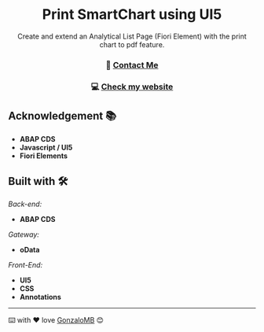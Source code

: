 <h1 align="center"> Print SmartChart using UI5 </h1>

<div align="center">
  Create and extend an Analytical List Page (Fiori Element) with the print chart to pdf feature.
</div>
<div align="center">
  <h3> 📝 
    <a href="https://www.linkedin.com/in/gonzalo-meana-balseiro-90a523188/">
      Contact Me
    </a>
  </h3>
    <h3> 💻  
    <a href="http://gonzalomb.com">
      Check my website
    </a>
  </h3>
</div>

## Acknowledgement 📚
- **ABAP CDS**
- **Javascript / UI5**
- **Fiori Elements**

## Built with 🛠️
_Back-end:_
* **ABAP CDS**

_Gateway:_
* **oData**

_Front-End:_
* **UI5**
* **CSS**
* **Annotations**

---

⌨️ with ❤️ love [GonzaloMB](https://github.com/GonzaloMB) 😊
